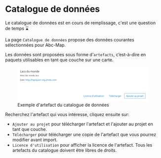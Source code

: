 <a name="data-store"></a>

# Catalogue de données

<div class='alert alert-warning mb-4'>
  Le catalogue de données est en cours de remplissage, c'est une question de temps ⌛
</div>

La page `Catalogue de données` propose des données courantes sélectionnées pour Abc-Map.

Les données sont proposées sous forme d'`artefacts`, c’est-à-dire en paquets utilisables en tant que couche sur une carte.

<figure>
    <img src="./assets/data-store-card.png" alt="Exemple d'artefact du catalogue de données"/>
    <figcaption>Exemple d'artefact du catalogue de données</figcaption>
</figure>

Recherchez l'artefact qui vous intéresse, cliquez ensuite sur:

- `Ajouter au projet` pour télécharger l'artefact et l'ajouter au projet en tant que couche.
- `Télécharger` pour télécharger une copie de l'artefact que vous pourrez modifier avant import.
- `Licence d'utilisation` pour afficher la licence de l'artefact. Tous les artefacts du catalogue doivent être libres de droits.

